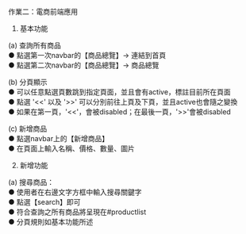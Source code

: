 作業二：電商前端應用

1. 基本功能

(a) 查詢所有商品    
●  點選第一次navbar的【商品總覽】→ 連結到首頁   
●  點選第二次navbar的【商品總覽】→ 商品總覽  
        
(b) 分頁顯示        
●  可以任意點選頁數跳到指定頁面，並且會有active，標註目前所在頁面    
●  點選 '<<' 以及 '>>' 可以分別前往上頁及下頁，並且active也會隨之變換   
●  如果在第一頁，'<<'，會被disabled；在最後一頁，'>>'會被disabled    
        
(c) 新增商品        
●  點選navbar上的【新增商品】     
●  在頁面上輸入名稱、價格、數量、圖片        
            
2. 新增功能

(a) 搜尋商品：       
●  使用者在右邊文字方框中輸入搜尋關鍵字   
●  點選【search】即可     
●  符合查詢之所有商品將呈現在#productlist    
●  分頁規則如基本功能所述    
